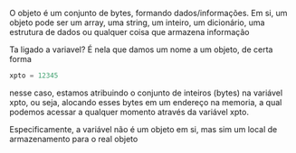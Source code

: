 O objeto é um conjunto de bytes, formando dados/informações. Em si, um objeto pode ser um array, uma string, um inteiro, um dicionário, uma estrutura de dados ou qualquer coisa que armazena informação

Ta ligado a variavel? É nela que damos um nome a um objeto, de certa forma

```python
xpto = 12345
```

nesse caso, estamos atribuindo o conjunto de inteiros (bytes) na variável xpto, ou seja, alocando esses bytes em um endereço na memoria, a qual podemos acessar a qualquer momento através da variável xpto.

Especificamente, a variável não é um objeto em si, mas sim um local de armazenamento para o real objeto